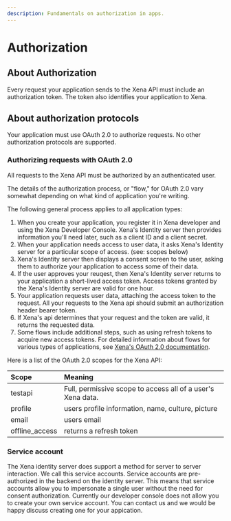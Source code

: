 ```yaml
---
description: Fundamentals on authorization in apps.
---
```


# Authorization

## About Authorization

Every request your application sends to the Xena API must include an authorization token. The token also identifies your application to Xena.

## About authorization protocols

Your application must use OAuth 2.0 to authorize requests. No other authorization protocols are supported.

### Authorizing requests with OAuth 2.0

All requests to the Xena API must be authorized by an authenticated user.

The details of the authorization process, or "flow," for OAuth 2.0 vary somewhat depending on what kind of application you're writing.

The following general process applies to all application types:

1. When you create your application, you register it in Xena developer and using the Xena Developer Console. Xena's Identity server then provides information you'll need later, such as a client ID and a client secret.
2. When your application needs access to user data, it asks Xena's Identity server for a particular scope of access. \(see: scopes below\)
3. Xena's Identity server then displays a consent screen to the user, asking them to authorize your application to access some of their data.
4. If the user approves your reuqest, then Xena's Identity server returns to your application a short-lived access token. Access tokens granted by the Xena's Identity server are valid for one hour.
5. Your application requests user data, attaching the access token to the request. All your requests to the Xena api should submit an authorization header bearer token.
6. If Xena's api determines that your request and the token are valid, it returns the requested data.
7. Some flows include additional steps, such as using refresh tokens to acquire new access tokens. For detailed information about flows for various types of applications, see [Xena's OAuth 2.0 documentation](https://github.com/EG-BRS/DevSite/tree/f65f6a98fe6cbdc3a44942a454484f130a4dc012/Fundamentals/Oauth2hybrid/README.md).

Here is a list of the OAuth 2.0 scopes for the Xena API:

| Scope | Meaning |
| :--- | :--- |
| testapi | Full, permissive scope to access all of a user's Xena data. |
| profile | users profile information,  name, culture, picture |
| email | users email |
| offline\_access | returns a refresh token |

### Service account

The Xena identity server does support a method for server to server interaction. We call this service accounts. Service accounts are pre-authorized in the backend on the identity server. This means that service accounts allow you to impersonate a single user without the need for consent authorization. Currently our developer console does not allow you to create your own service account. You can contact us and we would be happy discuss creating one for your appication.

